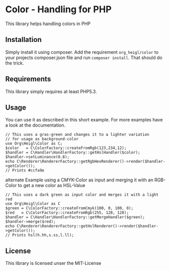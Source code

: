 # Color - Handling for PHP

This library helps handling colors in PHP

## Installation

Simply install it using composer. Add the requirement ``org_heigl/color`` to your projects composer.json file and run ``composer install``. That should do the trick.

## Requirements

This library simply requires at least PHP5.3.

## Usage

You can use it as described in this short example. For more examples have a look at the documentation.

    // This uses a gras-green and changes it to a lighter variation 
    // for usage as background-color
    use Org\Heigl\Color as C;
    $color   = C\ColorFactory::createFromRgb(123,234,12);
    $handler = C\Handler\HandlerFactory::getHslHandler($color);
    $handler->setLuminance(0.8);
    echo C\Renderer\RendererFactory::getRgbHexRenderer()->render($handler->getColor());
    // Prints #ccfa9e

alternate Example using a CMYK-Color as input and merging it with an RGB-Color
to get a new color as HSL-Value

    // This uses a dark green as input color and merges it with a light red
    use Org\Heigl\Color as C
    $green = C\ColorFactory::createFromCmyk(100, 0, 100, 0);
    $red   = C\ColorFactory::createFromRgb(255, 128, 128);
    $handler = C\Handler\HandlerFactory::getMergeHandler($green);
    $handler->merge($red);
    echo C\Renderer\RendererFactory::getHslRenderer()->render($handler->getColor());
    // Prints hsl(h.hh,s.ss,l.ll);

## License

This library is licensed unser the MIT-License
